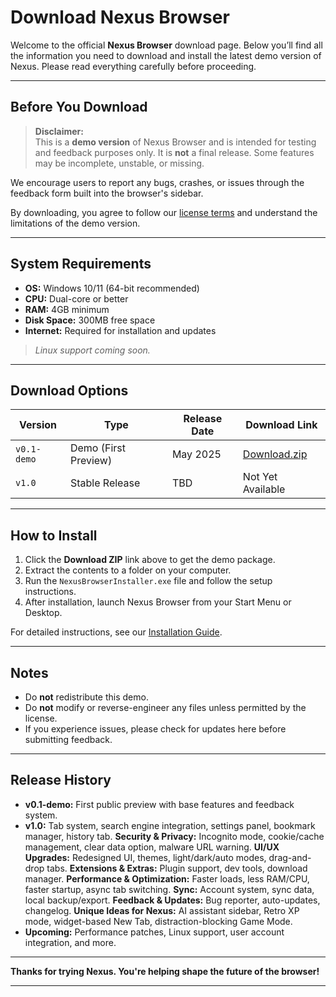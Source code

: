 # Download Nexus Browser

Welcome to the official **Nexus Browser** download page. Below you’ll find all the information you need to download and install the latest demo version of Nexus. Please read everything carefully before proceeding.

---

## Before You Download

> **Disclaimer:**  
This is a **demo version** of Nexus Browser and is intended for testing and feedback purposes only. It is **not** a final release. Some features may be incomplete, unstable, or missing.

We encourage users to report any bugs, crashes, or issues through the feedback form built into the browser's sidebar.

By downloading, you agree to follow our [license terms](./LICENSE.md) and understand the limitations of the demo version.

---

## System Requirements

- **OS:** Windows 10/11 (64-bit recommended)  
- **CPU:** Dual-core or better  
- **RAM:** 4GB minimum  
- **Disk Space:** 300MB free space  
- **Internet:** Required for installation and updates  

> *Linux support coming soon.*

---

## Download Options

| Version | Type        | Release Date | Download Link |
|---------|-------------|---------------|----------------|
| `v0.1-demo` | Demo (First Preview) | May 2025 | [Download.zip](#) |
| `v1.0` | Stable Release | TBD | Not Yet Available |

---

## How to Install

1. Click the **Download ZIP** link above to get the demo package.
2. Extract the contents to a folder on your computer.
3. Run the `NexusBrowserInstaller.exe` file and follow the setup instructions.
4. After installation, launch Nexus Browser from your Start Menu or Desktop.

For detailed instructions, see our [Installation Guide](./INSTALL.md).

---

## Notes

- Do **not** redistribute this demo.
- Do **not** modify or reverse-engineer any files unless permitted by the license.
- If you experience issues, please check for updates here before submitting feedback.

---

## Release History

- **v0.1-demo:** First public preview with base features and feedback system.
- **v1.0:** Tab system, search engine integration, settings panel, bookmark manager, history tab. **Security & Privacy:** Incognito mode, cookie/cache management, clear data option, malware URL warning. **UI/UX Upgrades:** Redesigned UI, themes, light/dark/auto modes, drag-and-drop tabs. **Extensions & Extras:** Plugin support, dev tools, download manager. **Performance & Optimization:** Faster loads, less RAM/CPU, faster startup, async tab switching. **Sync:** Account system, sync data, local backup/export. **Feedback & Updates:** Bug reporter, auto-updates, changelog. **Unique Ideas for Nexus:** AI assistant sidebar, Retro XP mode, widget-based New Tab, distraction-blocking Game Mode. 
- **Upcoming:** Performance patches, Linux support, user account integration, and more.

---

**Thanks for trying Nexus. You're helping shape the future of the browser!**

---
